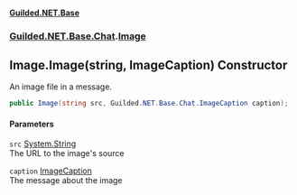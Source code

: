 
#### [Guilded.NET.Base](Guilded_NET_Base 'Guilded_NET_Base')
### [Guilded.NET.Base.Chat](Guilded_NET_Base#Guilded_NET_Base_Chat 'Guilded.NET.Base.Chat').[Image](Image 'Guilded.NET.Base.Chat.Image')
## Image.Image(string, ImageCaption) Constructor
An image file in a message.  
```csharp
public Image(string src, Guilded.NET.Base.Chat.ImageCaption caption);
```

#### Parameters
<a name='Guilded_NET_Base_Chat_Image_Image(string_Guilded_NET_Base_Chat_ImageCaption)_src'></a>
`src` [System.String](https://docs.microsoft.com/en-us/dotnet/api/System.String 'System.String')  
The URL to the image's source
  
<a name='Guilded_NET_Base_Chat_Image_Image(string_Guilded_NET_Base_Chat_ImageCaption)_caption'></a>
`caption` [ImageCaption](ImageCaption 'Guilded.NET.Base.Chat.ImageCaption')  
The message about the image
  
